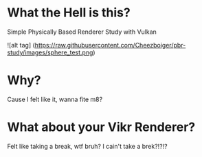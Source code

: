 # What the Hell is this?
Simple Physically Based Renderer Study with Vulkan

![alt tag] (https://raw.githubusercontent.com/Cheezboiger/pbr-study/images/sphere_test.png)
  
# Why?
Cause I felt like it, wanna fite m8?

# What about your Vikr Renderer?
Felt like taking a break, wtf bruh? I cain't take a brek?!?!?